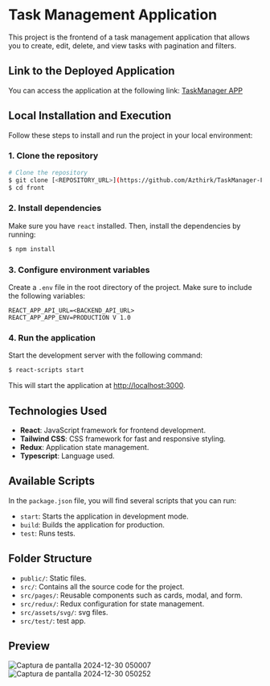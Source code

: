 # Task Management Application

This project is the frontend of a task management application that allows you to create, edit, delete, and view tasks with pagination and filters.

## Link to the Deployed Application
You can access the application at the following link: [TaskManager APP](https://task-manager-front-seven.vercel.app/)

## Local Installation and Execution

Follow these steps to install and run the project in your local environment:

### 1. Clone the repository
```bash
# Clone the repository
$ git clone [<REPOSITORY_URL>](https://github.com/Azthirk/TaskManager-Front.git)
$ cd front
```

### 2. Install dependencies
Make sure you have `react` installed. Then, install the dependencies by running:
```bash
$ npm install
```

### 3. Configure environment variables
Create a `.env` file in the root directory of the project. Make sure to include the following variables:
```
REACT_APP_API_URL=<BACKEND_API_URL>
REACT_APP_APP_ENV=PRODUCTION V 1.0
```

### 4. Run the application
Start the development server with the following command:
```bash
$ react-scripts start
```
This will start the application at [http://localhost:3000](http://localhost:3000).

## Technologies Used
- **React**: JavaScript framework for frontend development.
- **Tailwind CSS**: CSS framework for fast and responsive styling.
- **Redux**: Application state management.
- **Typescript**: Language used.

## Available Scripts
In the `package.json` file, you will find several scripts that you can run:
- `start`: Starts the application in development mode.
- `build`: Builds the application for production.
- `test`: Runs tests.

## Folder Structure
- `public/`: Static files.
- `src/`: Contains all the source code for the project.
- `src/pages/`: Reusable components such as cards, modal, and form.
- `src/redux/`: Redux configuration for state management.
- `src/assets/svg/`: svg files.
- `src/test/`: test app.

## Preview
![Captura de pantalla 2024-12-30 050007](https://github.com/user-attachments/assets/97ac9901-1f6e-448d-8bbe-3a75c8ccfb72)
![Captura de pantalla 2024-12-30 050252](https://github.com/user-attachments/assets/3ce38a6b-6510-462b-8208-84bfb23989e2)



